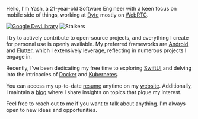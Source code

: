 Hello, I'm Yash, a 21-year-old Software Engineer with a keen focus on mobile side of things, working at [Dyte](https://dyte.io) mostly on [WebRTC](https://webrtc.org/).

[![Google DevLibrary](https://img.shields.io/badge/Google%20DevLibrary-Yash%20Garg-brightgreen?style=flat&logo=android)](https://yashgarg.dev/devlibrary) ![Stalkers](https://komarev.com/ghpvc/?username=Yash-Garg&color=blueviolet)

I try to actively contribute to open-source projects, and everything I create for personal use is openly available. My preferred frameworks are [Android](https://developer.android.com/) and [Flutter](https://flutter.dev), which I extensively leverage, reflecting in numerous projects I engage in.

Recently, I've been dedicating my free time to exploring [SwiftUI](https://developer.apple.com/xcode/swiftui/) and delving into the intricacies of [Docker](https://www.docker.com/) and [Kubernetes](https://kubernetes.io/).

You can access my up-to-date [resume](https://yashgarg.dev/resume.pdf) anytime on my [website](https://yashgarg.dev). Additionally, I maintain a [blog](https://yashgarg.dev/blog) where I share insights on topics that pique my interest. 

Feel free to reach out to me if you want to talk about anything. I'm always open to new ideas and opportunities.
